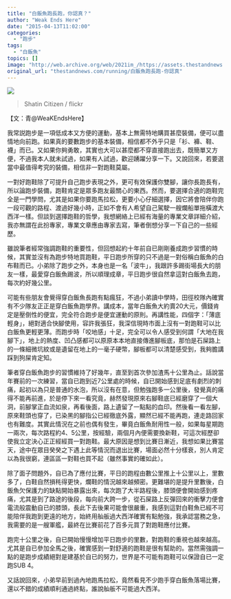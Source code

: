 ```yaml
---
title: "白飯魚跑長跑，你認真？"
author: "Weak Ends Here"
date: "2015-04-13T11:02:00"
categories:
  - "跑步"
tags:
  - "白飯魚"
topics: []
image: "http://web.archive.org/web/2021im_/https://assets.thestandnews.com/media/photos/2089379516_a5f04a5043_b_v5kuE.jpg"
original_url: "thestandnews.com/running/白飯魚跑長跑-你認真"
---
```

![](http://web.archive.org/web/2021im_/https://assets.thestandnews.com/media/photos/2089379516_a5f04a5043_b_v5kuE.jpg)

> Shatin Citizen / flickr

【文：青@WeaKEndsHere】

我常説跑步是一項低成本又方便的運動，基本上無需特地購買甚麼裝備，便可以盡情地向前跑。如果真的要數跑步的基本裝備，相信都不外乎只是「衫、褲、鞋、襪」而已。又如果你夠勇敢，其實也大可以甚麼都不穿直接跑出去，既簡單又方便，不過我本人就未試過，如果有人試過，歡迎踴躍分享一下。又說回來，若要選當中最值得考究的裝備，相信非一對跑鞋莫屬。

一對好跑鞋除了可提升自己跑步表現之外，更可有效保護你雙腳，讓你長跑長有，所以論跑步裝備，跑鞋肯定是眾多跑友最關心的東西。然而，要選擇合適的跑鞋完全是一門學問，尤其是如果你要跑馬拉松，更要小心仔細選擇，因它將會陪伴你跑一段可觀的路程、渡過好幾小時，正如不會有人希望自己駕駛一艘爛船單拖橫渡大西洋一樣。但談到選擇跑鞋的哲學，我想網絡上已經有海量的專業文章詳細介紹，我亦無謂在此扮專家，專業文章應由專家去寫，筆者倒想分享一下自己的一些經歷。

雖說筆者經常強調跑鞋的重要性，但回想起約十年前自已剛剛養成跑步習慣的時候，其實並沒有為跑步特地買跑鞋，平日跑步所穿的只不過是一對俗稱白飯魚的白布鞋而已。小弟除了跑步之外，本身也是一名「波牛」，我跟許多踢街場長大的朋友一樣，最愛穿白飯魚踢波，所以順理成章，平日跑步很自然拿這對白飯魚去跑，每次約好幾公里。

可能有些朋友會覺得穿白飯魚長跑有點瘋狂，不過小弟讀中學時，田徑校隊內確實有不少隊友正正是穿白飯魚跑學界。講成本，當年白飯魚大約賣20大元，價錢肯定是壓倒性的便宜，完全符合跑步是便宜運動的原則。再講性能，四個字：「薄底輕身」，絕對適合快腳使用，容許我張狂，我深信現時市面上沒有一對跑鞋可以比白飯魚更輕更薄。而跑步時「咬地感」十足，完全可以令人感受到何謂「大地在我腳下」，地上的熱度、凹凸感都可以原原本本地直接傳進腳板底，那怕是石屎路上的一條細微坑紋或是遺留在地上的一毫子硬幣，腳板都可以清楚感受到，我夠膽講踩到狗屎肯定知。

筆者穿白飯魚跑步的習慣維持了好幾年，直至到首次參加渣馬十公里為止。話說當年賽前的一次練習，當自已跑到近7公里處的時候，自已開始感到足底有劇烈的刺痛，起初以為只是普通的水泡，所以沒有在意，但勉強跑多一公里後，發覺真的痛得不能再前進，於是停下來一看究竟，赫然發現原來右腳鞋底已經磨穿了一個大洞，前腳掌正血流如泉，再看後面，路上遺留了一點點的血印。然後看一看左腳，原來鞋頭也穿了，已染黑的腳指公已經徹底外露，顯然已經不能再跑，連走路回家也有難度。其實此情況在之前也偶有發生，畢竟白飯魚耐用性一般，如果每星期跑一兩次，每次路程約4、5公里，按經驗，兩個月內便需要換新鞋，可這次經歷卻使我立定決心正正經經買一對跑鞋。最大原因是想到比賽日漸近，我想如果比賽當天，途中在眾目癸癸之下遇上此等情況而退出比賽，場面必然十分樣衰，別人肯定以為我很窮，連區區一對鞋也買不起（雖然事實的確如此）。

除了面子問題外，自已為了應付比賽，平日的跑程由數公里推上十公里以上，里數多了，白鞋自然損秏得更快，爛鞋的情況越來越頻密。更難堪的是提升里數後，白飯魚欠保護力的缺點開始暴露出來，每次跑了大半路程後，膝頭便會開始感到疼痛，尤其是到了路途的後段，每向前大跨一步，從石屎路上反彈回來的衝擊力便會電流般震動自已的膝頭，長此下去後果可能會很嚴重，我感到這對白鞋魚已經不可能陪伴我跑到更遠的地方，始終用舢舨過大西洋確實有點勉強，我承認當務之急，我需要的是一艘軍艦，最終在比賽前花了百多元買了對跑鞋應付比賽。

跑完十公里之後，自已開始慢慢增加平日跑步的里數，對跑鞋的重視也越來越高。尤其是自已參加全馬之後，確實感到一對舒適的跑鞋是很有幫助的。當然需強調一點的是跑步成績絕對是建基於自已的努力，世界是不可能有跑鞋可以保證自已一定跑SUB 4。

又話說回來，小弟早前到過內地跑馬拉松，竟然看見不少跑手穿白飯魚落場比賽， 還以不錯的成績順利通過終點，誰說舢舨不可能過大西洋。